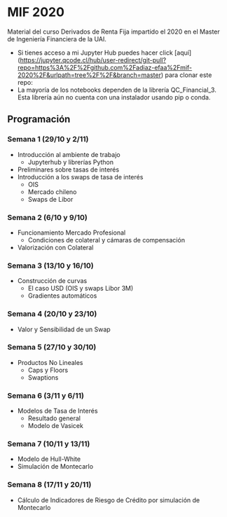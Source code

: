 # MIF 2020
Material del curso Derivados de Renta Fija impartido el 2020 en el Master de Ingeniería Financiera de la UAI.

- Si tienes acceso a mi Jupyter Hub puedes hacer click [aquí] (https://jupyter.qcode.cl/hub/user-redirect/git-pull?repo=https%3A%2F%2Fgithub.com%2Fadiaz-efaa%2Fmif-2020%2F&urlpath=tree%2F%2F&branch=master) para clonar este repo:
- La mayoría de los notebooks dependen de la librería QC_Financial_3. Esta librería aún no cuenta con una instalador usando pip o conda.

## Programación

### Semana 1 (29/10 y 2/11)

- Introducción al ambiente de trabajo
  - Jupyterhub y librerías Python
- Preliminares sobre tasas de interés
- Introducción a los swaps de tasa de interés
  - OIS
  - Mercado chileno
  - Swaps de Libor

### Semana 2 (6/10 y 9/10)

- Funcionamiento Mercado Profesional
  - Condiciones de colateral y cámaras de compensación
-  Valorización con Colateral

### Semana 3 (13/10 y 16/10)

- Construcción de curvas
  - El caso USD (OIS y swaps Libor 3M)
  - Gradientes automáticos

### Semana 4 (20/10 y 23/10)

- Valor y Sensibilidad de un Swap

### Semana 5 (27/10 y 30/10)

- Productos No Lineales
  - Caps y Floors
  - Swaptions

### Semana 6 (3/11 y 6/11)

- Modelos de Tasa de Interés
  - Resultado general
  - Modelo de Vasicek

### Semana 7 (10/11 y 13/11)

- Modelo de Hull-White
- Simulación de Montecarlo

### Semana 8 (17/11 y 20/11)

- Cálculo de Indicadores de Riesgo de Crédito por simulación de Montecarlo
